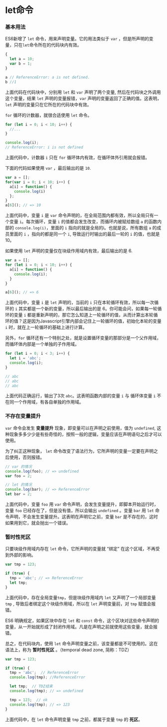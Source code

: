 
# let命令

### 基本用法

ES6新增了 `let` 命令，用来声明变量。它的用法类似于 `var` ，但是所声明的变量，只在`let`命令所在的代码块内有效。

```js
{
  let a = 10;
  var b = 1;
}

a // ReferenceError: a is not defined.
b //1
```

上面代码在代码块中，分别用 `let` 和 `var` 声明了两个变量, 然后在代码块之外调用这个变量，结果 `let` 声明的变量报错，`var` 声明的变量返回了正确的值。这表明，`let` 声明的变量只在它所在的代码块中有效。

`for` 循环的计数器，就很合适使用 `let` 命令。

```js
for (let i = 0; i < 10; i++) {
  //...
}

console.log(i);
// ReferenceError: i is not defined
```

上面代码中，计数器 `i` 只在 `for` 循环体内有效，在循环体外引用就会报错。

下面的代码如果使用 `var` ，最后输出的是 `10`.

```js
var a = [];
for(var i = 0; i < 10; i++) {
  a[i] = function() {
    console.log(i)
  };
}
a[6](); // => 10
```

上面代码中，变量 `i` 是 `var` 命令声明的，在全局范围内都有效，所以全局只有一个变量 `i`。每次循环，变量 `i` 的值都会发生改变，而循环内被赋给数组 `a` 的函数内部的 `console.log(i)`，里面的 `i` 指向的就是全局的i。也就是说，所有数组 `a` 的成员里面的 `i` ，指向的都是同一个 `i`, 导致运行时输出的最后一轮的 `i` 的值，也就是10。

如果使用 `let` 声明的变量仅在块级作用域内有效，最后输出的是 6.

```js
var a = [];
for (let i = 0; i < 10; i++) {
  a[i] = function() {
    console.log(i);
  }
}

a[6](); // => 6 
```

上面代码中，变量 `i` 是 `let` 声明的，当前的 `i` 只在本轮循环有效，所以每一次循环的 `i` 其实都是一个新的变量，所以最后输出的是 6。你可能会问，如果每一轮循环的变量 `i` 都是重新声明的，那它怎么知道上一轮循环的值，从而计算出本轮循环的值？这是因为Javascript引擎内部会记住上一轮循环的值，初始化本轮的变量 `i` 时，就在上一轮循环的基础上进行计算。

另外，`for` 循环还有一个特别之处，就是设置循环变量的那部分是一个父作用域，而循环体内部是一个单独的子作用域。

```js
for (let i = 0; i < 3; i++) {
  let i = 'abc';
  console.log(i);
}

// abc
// abc
// abc
```

上面代码正确运行，输出了3次 `abc`。这表明函数内部的变量 `i` 与 循环体变量 `i` 不在同一个作用域，有各自单独的作用域。

### 不存在变量提升

`var` 命令会发生 **变量提升** 现象，即变量可以在声明之前使用，值为 `undefined`, 这种现象多多少少是有些奇怪的，按照一般的逻辑，变量应该在声明语句之后才可以使用。

为了纠正这种现象， `let` 命令改变了语法行为，它所声明的变量一定要在声明之后使用，否则报错。

```js
// var 的情况
console.log(foo); // => undefined
var foo = 2;

// let 的情况
console.log(bar); // => ReferenceError
let bar = 2;
```

上面代码中，变量 `foo` 用 `var` 命令声明，会发生变量提升，即脚本开始运行时，变量 `foo` 已经存在了，但是没有值，所以会输出 `undefined` 。变量 `bar` 用 `let` 命令声明，不会发生变量提升。这表明在声明它之前，变量 `bar` 是不存在的，这时如果用到它，就会抛出一个错误。

### 暂时性死区

只要块级作用域内存在 `let` 命令，它所声明的变量就 “绑定” 在这个区域，不再受到外部的影响。

```js
var tmp = 123;

if (true) {
  tmp = 'abc'; // => ReferenceError
  let tmp;
}
```

上面代码中，存在全局变量`tmp`，但是块级作用域内 `let` 又声明了一个局部变量 `tmp` , 导致后者绑定这个块级作用域，所以在 `let` 声明变量前，对 `tmp` 赋值会报错。

ES6 明确规定，如果区块中存在 `let` 和 `const` 命令，这个区块对这些命令声明的变量，从一开始就形成了封闭作用域。凡是在声明之前就使用这些变量，就会报错。

总之，在代码块内，使用 `let` 命令声明变量之前，该变量都是不可使用的。这在语法上，称为 **暂时性死区** 。（temporal dead zone, 简称：TDZ）
```js
var tmp = 123;

if (true) {
  tmp = 'abc';  // ReferenceError
  console.log(tmp); //ReferenceError

  let tmp;  // TDZ结束
  console.log(tmp); // => undefined

  tmp = 123;  // ok
  console.log(tmp); // => 123
}
```

上面代码中，在 `let` 命令声明变量 `tmp` 之前，都属于变量 `tmp` 的 **死区**。


